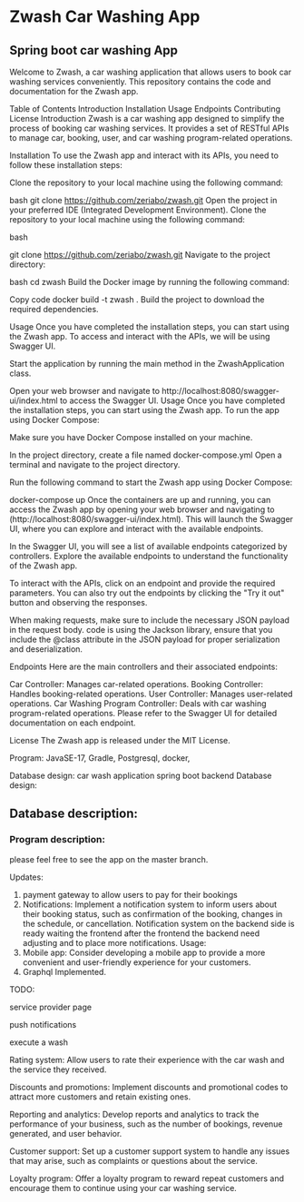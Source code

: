# Zwash Car Washing App
## Spring boot car washing App

Welcome to Zwash, a car washing application that allows users to book car washing services conveniently. This repository contains the code and documentation for the Zwash app.

Table of Contents
Introduction
Installation
Usage
Endpoints
Contributing
License
Introduction
Zwash is a car washing app designed to simplify the process of booking car washing services. It provides a set of RESTful APIs to manage car, booking, user, and car washing program-related operations.

Installation
To use the Zwash app and interact with its APIs, you need to follow these installation steps:

Clone the repository to your local machine using the following command:

bash
git clone https://github.com/zeriabo/zwash.git
Open the project in your preferred IDE (Integrated Development Environment).
Clone the repository to your local machine using the following command:

bash

git clone https://github.com/zeriabo/zwash.git
Navigate to the project directory:

bash
cd zwash
Build the Docker image by running the following command:

Copy code
docker build -t zwash .
Build the project to download the required dependencies.

Usage
Once you have completed the installation steps, you can start using the Zwash app. To access and interact with the APIs, we will be using Swagger UI.

Start the application by running the main method in the ZwashApplication class.

Open your web browser and navigate to http://localhost:8080/swagger-ui/index.html to access the Swagger UI.
Usage
Once you have completed the installation steps, you can start using the Zwash app. To run the app using Docker Compose:

Make sure you have Docker Compose installed on your machine.

In the project directory, create a file named docker-compose.yml 
Open a terminal and navigate to the project directory.

Run the following command to start the Zwash app using Docker Compose:

docker-compose up
Once the containers are up and running, you can access the Zwash app by opening your web browser and navigating to (http://localhost:8080/swagger-ui/index.html). This will launch the Swagger UI, where you can explore and interact with the available endpoints.


In the Swagger UI, you will see a list of available endpoints categorized by controllers. Explore the available endpoints to understand the functionality of the Zwash app.

To interact with the APIs, click on an endpoint and provide the required parameters. You can also try out the endpoints by clicking the "Try it out" button and observing the responses.

When making requests, make sure to include the necessary JSON payload in the request body. code is using the Jackson library, ensure that you include the @class attribute in the JSON payload for proper serialization and deserialization.

Endpoints
Here are the main controllers and their associated endpoints:

Car Controller: Manages car-related operations.
Booking Controller: Handles booking-related operations.
User Controller: Manages user-related operations.
Car Washing Program Controller: Deals with car washing program-related operations.
Please refer to the Swagger UI for detailed documentation on each endpoint.

License
The Zwash app is released under the MIT License. 

Program:
JavaSE-17,
Gradle,
Postgresql,
docker,

Database design:
car wash application spring boot backend
Database design:

## Database description:


### Program description:




please feel free to see the app on the master branch.

Updates:
1. payment gateway to allow users to pay for their bookings
2. Notifications: Implement a notification system to inform users about their booking status, such as confirmation of the booking, changes in the schedule, or cancellation. Notification system on the backend side is ready waiting the frontend after the frontend the backend need adjusting and to place more notifications.
Usage:
3. Mobile app: Consider developing a mobile app to provide a more convenient and user-friendly experience for your customers.
4. Graphql Implemented.


TODO:

service provider page

push notifications

execute a wash

Rating system: Allow users to rate their experience with the car wash and the service they received.

Discounts and promotions: Implement discounts and promotional codes to attract more customers and retain existing ones.

Reporting and analytics: Develop reports and analytics to track the performance of your business, such as the number of bookings, revenue generated, and user behavior.

Customer support: Set up a customer support system to handle any issues that may arise, such as complaints or questions about the service.

Loyalty program: Offer a loyalty program to reward repeat customers and encourage them to continue using your car washing service.

